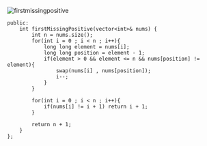 ![firstmissingpositive](https://github.com/Mudit-Jxin7/DSA/assets/97677133/6217b951-2d35-4e1c-9002-1bae10663411)


```class Solution {
public:
    int firstMissingPositive(vector<int>& nums) {
        int n = nums.size();
        for(int i = 0 ; i < n ; i++){
            long long element = nums[i];
            long long position = element - 1;
            if(element > 0 && element <= n && nums[position] != element){
                swap(nums[i] , nums[position]);
                i--;
            }
        }

        for(int i = 0 ; i < n ; i++){
            if(nums[i] != i + 1) return i + 1;
        }

        return n + 1;
    }
};
